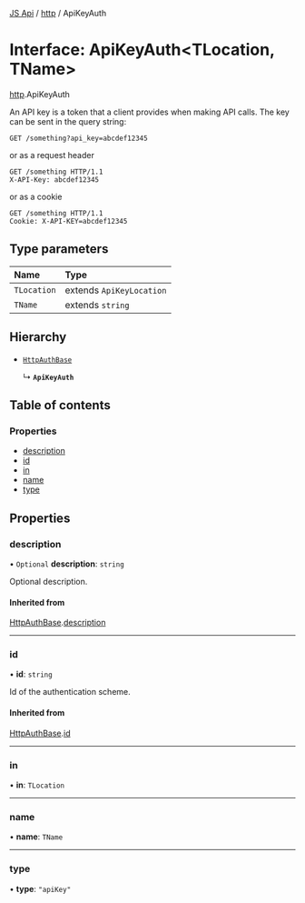 [JS Api](../index.md) / [http](../modules/http.md) / ApiKeyAuth

# Interface: ApiKeyAuth<TLocation, TName\>

[http](../modules/http.md).ApiKeyAuth

An API key is a token that a client provides when making API calls. The key can be sent in the query string:
```
GET /something?api_key=abcdef12345
```

or as a request header

```
GET /something HTTP/1.1
X-API-Key: abcdef12345
```

or as a cookie

```
GET /something HTTP/1.1
Cookie: X-API-KEY=abcdef12345
```

## Type parameters

| Name | Type |
| :------ | :------ |
| `TLocation` | extends `ApiKeyLocation` |
| `TName` | extends `string` |

## Hierarchy

- [`HttpAuthBase`](http.HttpAuthBase.md)

  ↳ **`ApiKeyAuth`**

## Table of contents

### Properties

- [description](http.ApiKeyAuth.md#description)
- [id](http.ApiKeyAuth.md#id)
- [in](http.ApiKeyAuth.md#in)
- [name](http.ApiKeyAuth.md#name)
- [type](http.ApiKeyAuth.md#type)

## Properties

### description

• `Optional` **description**: `string`

Optional description.

#### Inherited from

[HttpAuthBase](http.HttpAuthBase.md).[description](http.HttpAuthBase.md#description)

___

### id

• **id**: `string`

Id of the authentication scheme.

#### Inherited from

[HttpAuthBase](http.HttpAuthBase.md).[id](http.HttpAuthBase.md#id)

___

### in

• **in**: `TLocation`

___

### name

• **name**: `TName`

___

### type

• **type**: ``"apiKey"``

